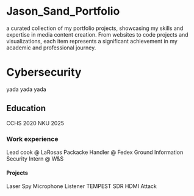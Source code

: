 # Jason_Sand_Portfolio
a curated collection of my portfolio projects, showcasing my skills and expertise in media content creation. From websites to code projects and visualizations, each item represents a significant achievement in my academic and professional journey.

# Cybersecurity
  yada yada yada

## Education
  CCHS 2020
  NKU 2025

### Work experience
  Lead cook @ LaRosas
  Packacke Handler @ Fedex Ground
  Information Security Intern @ W&S

#### Projects
  Laser Spy Microphone Listener
  TEMPEST SDR HDMI Attack
